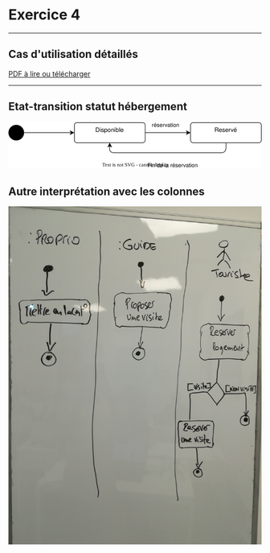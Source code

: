# Exercice 4

---

## Cas d'utilisation détaillés

[PDF à lire ou télécharger](./exercice4.pdf)

---

## Etat-transition statut hébergement

![state](./booking_state.svg)

## Autre interprétation avec les colonnes

![column](./activity_1.jpg)
